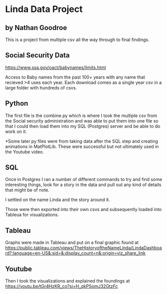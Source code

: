 # Linda Data Project
## by Nathan Goodroe

This is a project from multiple csv all the way through to final findings.

## Social Security Data

https://www.ssa.gov/oact/babynames/limits.html

Access to Baby names from the past 100+ years with any name that recieved >4 uses each year.
Each download comes as a single year csv in a large folder with hundreds of csvs.

## Python

The first file is the combine.py which is where I took the multiple csv from the Social security administration and was able to put them into one file so that I could then load them into my SQL (Postgres) server and be able to do work on it.

*Some later py files were from taking data after the SQL step and creating animations in MatPlotLib. These were successful but not ultimately used in the Youtube video.

## SQL

Once in Postgres I ran a number of different commands to try and find some interesting things, look for a story in the data and pull out any kind of details that might be of note.

I settled on the name Linda and the story around it.

Those were then exported into their own csvs and subsequently loaded into Tableua for visualizations.

## Tableau

Graphs were made in Tableau and put on a final graphic found at https://public.tableau.com/views/TheHistoryoftheNameLinda/LindaDashboard?:language=en-US&:sid=&:display_count=n&:origin=viz_share_link

## Youtube

Then I took the visualizations and explained the foundings at https://youtu.be/tGr4HzKR_co?si=H_qkPSomJ32GtzFc

